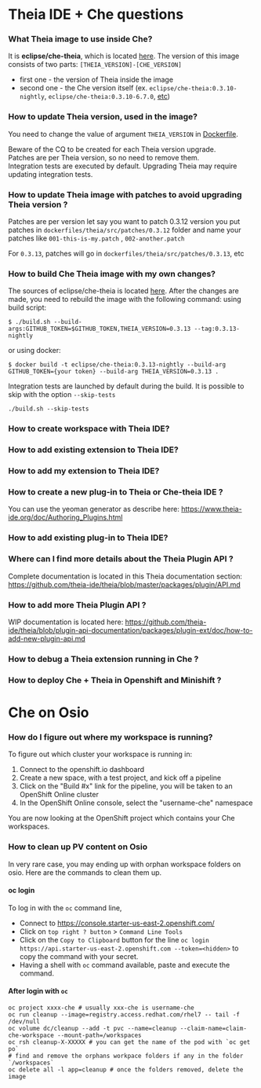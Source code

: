 # Theia IDE + Che questions

### What Theia image to use inside Che?

It is **eclipse/che-theia**, which is located [here](https://hub.docker.com/r/eclipse/che-theia/).
The version of this image consists of two parts: 
`[THEIA_VERSION]-[CHE_VERSION]`
- first one - the version of Theia inside the image
- second one - the Che version itself (ex. `eclipse/che-theia:0.3.10-nightly`, `eclipse/che-theia:0.3.10-6.7.0`, [etc](https://hub.docker.com/r/eclipse/che-theia/tags/)) 
 

### How to update Theia version, used in the image?

You need to change the value of argument `THEIA_VERSION` in [Dockerfile](https://github.com/eclipse/che/blob/master/dockerfiles/theia/Dockerfile).

Beware of the CQ to be created for each Theia version upgrade.<br/>
Patches are per Theia version, so no need to remove them.<br/>
Integration tests are executed by default. Upgrading Theia may require updating integration tests.

### How to update Theia image with patches to avoid upgrading Theia version ?
Patches are per version
let say you want to patch 0.3.12 version
you put patches in `dockerfiles/theia/src/patches/0.3.12` folder and name your patches like `001-this-is-my.patch` , `002-another.patch`

For `0.3.13`, patches will go in `dockerfiles/theia/src/patches/0.3.13`, etc

### How to build Che Theia image with my own changes?

The sources of eclipse/che-theia is located [here](https://github.com/eclipse/che/tree/master/dockerfiles/theia).
After the changes are made, you need to rebuild the image with the following command:
using build script:
```
$ ./build.sh --build-args:GITHUB_TOKEN=$GITHUB_TOKEN,THEIA_VERSION=0.3.13 --tag:0.3.13-nightly
```
or using docker:

```
$ docker build -t eclipse/che-theia:0.3.13-nightly --build-arg GITHUB_TOKEN={your token} --build-arg THEIA_VERSION=0.3.13 .
```

Integration tests are launched by default during the build. It is possible to skip with the option `--skip-tests`

```
./build.sh --skip-tests
```

### How to create workspace with Theia IDE?

### How to add existing extension to Theia IDE?

### How to add my extension to Theia IDE?

### How to create a new plug-in to Theia or Che-theia IDE ?
You can use the yeoman generator as describe here: https://www.theia-ide.org/doc/Authoring_Plugins.html

### How to add existing plug-in to Theia IDE?

### Where can I find more details about the Theia Plugin API ?
Complete documentation is located in this Theia documentation section: https://github.com/theia-ide/theia/blob/master/packages/plugin/API.md

### How to add more Theia Plugin API ?
WIP documentation is located here: https://github.com/theia-ide/theia/blob/plugin-api-documentation/packages/plugin-ext/doc/how-to-add-new-plugin-api.md

### How to debug a Theia extension running in Che ?

### How to deploy Che + Theia in Openshift and Minishift ?

# Che on Osio
### How do I figure out where my workspace is running?
To figure out which cluster your workspace is running in:

1. Connect to the openshift.io dashboard
2. Create a new space, with a test project, and kick off a pipeline
3. Click on the "Build #x" link for the pipeline, you will be taken to an OpenShift Online cluster
4. In the OpenShift Online console, select the "username-che" namespace

You are now looking at the OpenShift project which contains your Che workspaces.

### How to clean up PV content on Osio
In very rare case, you may ending up with orphan workspace folders on osio. Here are the commands to clean them up.
#### oc login
To log in with the `oc` command line,
- Connect to https://console.starter-us-east-2.openshift.com/
- Click on `top right ? button` > `Command Line Tools`
- Click on the `Copy to Clipboard` button for the line `oc login https://api.starter-us-east-2.openshift.com --token=<hidden>` to copy the command with your secret.
- Having a shell with `oc` command available, paste and execute the command.

#### After login with `oc`
```
oc project xxxx-che # usually xxx-che is username-che
oc run cleanup --image=registry.access.redhat.com/rhel7 -- tail -f /dev/null
oc volume dc/cleanup --add -t pvc --name=cleanup --claim-name=claim-che-workspace --mount-path=/workspaces
oc rsh cleanup-X-XXXXX # you can get the name of the pod with `oc get po`
# find and remove the orphans workpace folders if any in the folder `/workspaces`
oc delete all -l app=cleanup # once the folders removed, delete the image
```